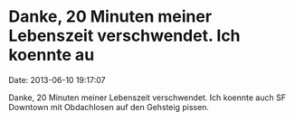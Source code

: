 Danke, 20 Minuten meiner Lebenszeit verschwendet. Ich koennte au
================================================================

Date: 2013-06-10 19:17:07

Danke, 20 Minuten meiner Lebenszeit verschwendet. Ich koennte auch SF
Downtown mit Obdachlosen auf den Gehsteig pissen.
